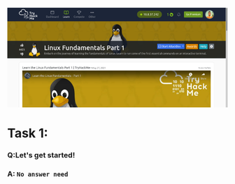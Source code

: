 ![linux](images/fundamentals-part-1.png)

**<h1>Task 1:</h1>**

<h3>Q:Let's get started!</h3>

### A: `No answer need`